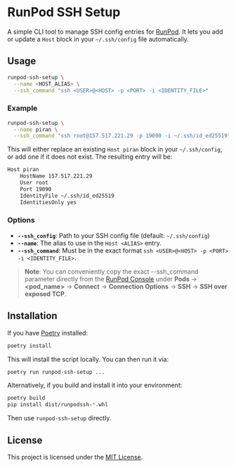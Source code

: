# RunPod SSH Setup

A simple CLI tool to manage SSH config entries for [RunPod](https://www.runpod.io/).
It lets you add or update a `Host` block in your `~/.ssh/config` file automatically.

## Usage

```bash
runpod-ssh-setup \
  --name <HOST_ALIAS> \
  --ssh_command "ssh <USER>@<HOST> -p <PORT> -i <IDENTITY_FILE>"
```

### Example

```bash
runpod-ssh-setup \
  --name piran \
  --ssh_command "ssh root@157.517.221.29 -p 19090 -i ~/.ssh/id_ed25519"
```

This will either replace an existing `Host piran` block in your `~/.ssh/config`, or add
one if it does not exist. The resulting entry will be:

```txt
Host piran
    HostName 157.517.221.29
    User root
    Port 19090
    IdentityFile ~/.ssh/id_ed25519
    IdentitiesOnly yes
```

### Options

- **`--ssh_config`**: Path to your SSH config file (default: `~/.ssh/config`)
- **`--name`**: The alias to use in the `Host <ALIAS>` entry.
- **`--ssh_command`**: Must be in the exact format
  `ssh <USER>@<HOST> -p <PORT> -i <IDENTITY_FILE>`.

> **Note**: You can conveniently copy the exact --ssh_command parameter directly from
> the [RunPod Console](https://www.runpod.io/console/pods) under **Pods** →
> **\<pod_name\>** → **Connect** → **Connection Options** → **SSH** → **SSH over exposed
> TCP**.

## Installation

If you have [Poetry](https://python-poetry.org/) installed:

```bash
poetry install
```

This will install the script locally. You can then run it via:

```bash
poetry run runpod-ssh-setup ...
```

Alternatively, if you build and install it into your environment:

```bash
poetry build
pip install dist/runpodssh-*.whl
```

Then use `runpod-ssh-setup` directly.

## License

This project is licensed under the [MIT License](LICENSE).
